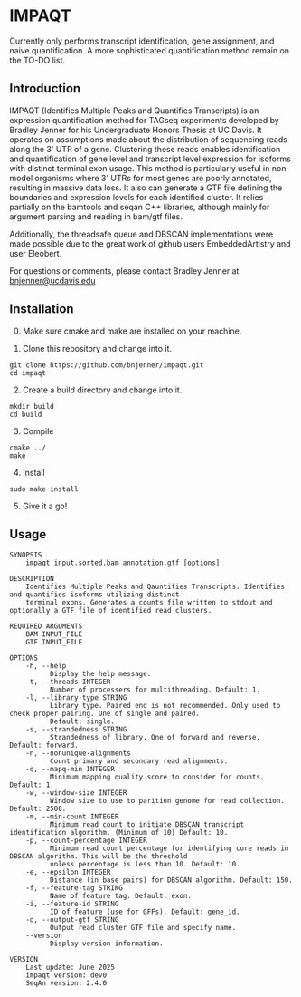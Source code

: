 # IMPAQT
Currently only performs transcript identification, gene assignment, and naive quantification.  A more sophisticated quantification method remain on the TO-DO list.

## Introduction

IMPAQT (Identifies Multiple Peaks and Quantifies Transcripts) is an
expression quantification method for TAGseq experiments developed 
by Bradley Jenner for his Undergraduate Honors Thesis at UC Davis. 
It operates on assumptions made about the distribution of sequencing reads
along the 3' UTR of a gene. Clustering these reads enables identification 
and quantification of gene level and transcript level expression for 
isoforms with distinct terminal exon usage. This method is particularly
useful in non-model organisms where 3' UTRs for most genes are poorly
annotated, resulting in massive data loss. It also can generate a GTF file
defining the boundaries and expression levels for each identified cluster. 
It relies partially on the bamtools and seqan C++ libraries, although mainly 
for argument parsing and reading in bam/gtf files. 

Additionally, the threadsafe queue and DBSCAN implementations were made possible 
due to the great work of github users EmbeddedArtistry and user Eleobert. 

For questions or comments, please contact
Bradley Jenner at <bnjenner@ucdavis.edu>

## Installation

0. Make sure cmake and make are installed on your machine.

1. Clone this repository and change into it.
```
git clone https://github.com/bnjenner/impaqt.git
cd impaqt
```

2. Create a build directory and change into it.
```
mkdir build
cd build
```

3. Compile
```
cmake ../
make
```

4. Install
```
sudo make install
```

5. Give it a go! 

## Usage
```
SYNOPSIS
    impaqt input.sorted.bam annotation.gtf [options]

DESCRIPTION
    Identifies Multiple Peaks and Qauntifies Transcripts. Identifies and quantifies isoforms utilizing distinct
    terminal exons. Generates a counts file written to stdout and optionally a GTF file of identified read clusters.

REQUIRED ARGUMENTS
    BAM INPUT_FILE
    GTF INPUT_FILE

OPTIONS
    -h, --help
          Display the help message.
    -t, --threads INTEGER
          Number of processers for multithreading. Default: 1.
    -l, --library-type STRING
          Library type. Paired end is not recommended. Only used to check proper pairing. One of single and paired.
          Default: single.
    -s, --strandedness STRING
          Strandedness of library. One of forward and reverse. Default: forward.
    -n, --nonunique-alignments
          Count primary and secondary read alignments.
    -q, --mapq-min INTEGER
          Minimum mapping quality score to consider for counts. Default: 1.
    -w, --window-size INTEGER
          Window size to use to parition genome for read collection. Default: 2500.
    -m, --min-count INTEGER
          Minimum read count to initiate DBSCAN transcript identification algorithm. (Minimum of 10) Default: 10.
    -p, --count-percentage INTEGER
          Minimum read count percentage for identifying core reads in DBSCAN algorithm. This will be the threshold
          unless percentage is less than 10. Default: 10.
    -e, --epsilon INTEGER
          Distance (in base pairs) for DBSCAN algorithm. Default: 150.
    -f, --feature-tag STRING
          Name of feature tag. Default: exon.
    -i, --feature-id STRING
          ID of feature (use for GFFs). Default: gene_id.
    -o, --output-gtf STRING
          Output read cluster GTF file and specify name.
    --version
          Display version information.

VERSION
    Last update: June 2025
    impaqt version: dev0
    SeqAn version: 2.4.0
```

